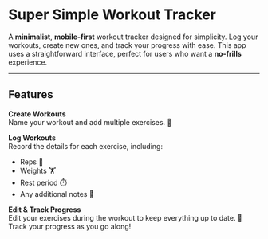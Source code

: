 # Super Simple Workout Tracker

A **minimalist**, **mobile-first** workout tracker designed for simplicity. Log your workouts, create new ones, and track your progress with ease. This app uses a straightforward interface, perfect for users who want a **no-frills** experience.

---

## Features

**Create Workouts**  
 Name your workout and add multiple exercises. 📝

**Log Workouts**  
 Record the details for each exercise, including:

- Reps 🔢
- Weights 🏋️
- Rest period ⏱️
- Any additional notes 💬

**Edit & Track Progress**  
 Edit your exercises during the workout to keep everything up to date. 🔄  
 Track your progress as you go along!
